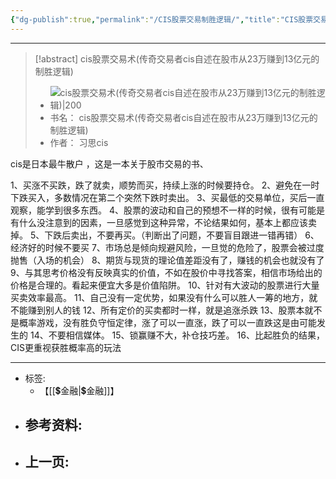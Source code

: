 ```yaml
---
{"dg-publish":true,"permalink":"/CIS股票交易制胜逻辑/","title":"CIS股票交易制胜逻辑","tags":["📥"]}
---
```



---
> [!abstract] cis股票交易术(传奇交易者cis自述在股市从23万赚到13亿元的制胜逻辑)
> - ![ cis股票交易术(传奇交易者cis自述在股市从23万赚到13亿元的制胜逻辑)|200](https://res.weread.qq.com/wrepub/CB_14wAnmApX44m6PI6Px_parsecover)
> - 书名： cis股票交易术(传奇交易者cis自述在股市从23万赚到13亿元的制胜逻辑)
> - 作者： 习思cis

cis是日本最牛散户 ，这是一本关于股市交易的书、

1、买涨不买跌，跌了就卖，顺势而买，持续上涨的时候要持仓。
2、避免在一时下跌买入，多数情况在第二个突然下跌时卖出。
3、买最低的交易单位，买后一直观察，能学到很多东西。
4、股票的波动和自己的预想不一样的时候，很有可能是有什么没注意到的因素，一旦感觉到这种异常，不论结果如何，基本上都应该卖掉。
5、下跌后卖出，不要再买。（判断出了问题，不要盲目跟进一错再错）
6、经济好的时候不要买
7、市场总是倾向规避风险，一旦觉的危险了，股票会被过度抛售（入场的机会）
8、期货与现货的理论值差距没有了，赚钱的机会也就没有了
9、与其思考价格没有反映真实的价值，不如在股价中寻找答案，相信市场给出的价格是合理的。看起来便宜大多是价值陷阱。
10、针对有大波动的股票进行大量买卖效率最高。
11、自己没有一定优势，如果没有什么可以胜人一筹的地方，就不能赚到别人的钱
12、所有定价的买卖都时一样，就是追涨杀跌
13、股票本就不是概率游戏，没有胜负守恒定律，涨了可以一直涨，跌了可以一直跌这是由可能发生的
14、不要相信媒体。
15、锁赢赚不大，补仓技巧差。
16、比起胜负的结果，CIS更重视获胜概率高的玩法

---

- 标签: 
	- 【[[💲金融\|💲金融]]】
- 参考资料:
	-  
- 上一页:
	- 